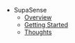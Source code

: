 - SupaSense
    - [Overview](overview.md)
    - [Getting Started](getting_started.md)
    - [Thoughts](thoughts.md)